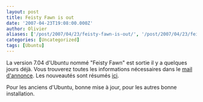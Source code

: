 ```yaml
---
layout: post
title: Feisty Fawn is out
date: '2007-04-23T19:08:00.000Z'
author: Olivier
aliases: ['/post/2007/04/23/feisty-fawn-is-out/', '/post/2007/04/23/feisty-fawn-is-out/']
categories: [Uncategorized]
tags: [Ubuntu]
---
```


<p>La version 7.04 d'Ubuntu nommé &quot;Feisty Fawn&quot; est sortie il y a quelques jours déjà. Vous trouverez toutes les informations nécessaires dans le <a href="https://lists.ubuntu.com/archives/ubuntu-announce/2007-April/000102.html">mail d'annonce</a>. Les nouveautés sont résumés <a href="http://philbull.livejournal.com/34930.html">ici</a>.</p> <p>Pour les anciens d'Ubuntu, bonne mise à jour, pour les autres bonne installation.</p>